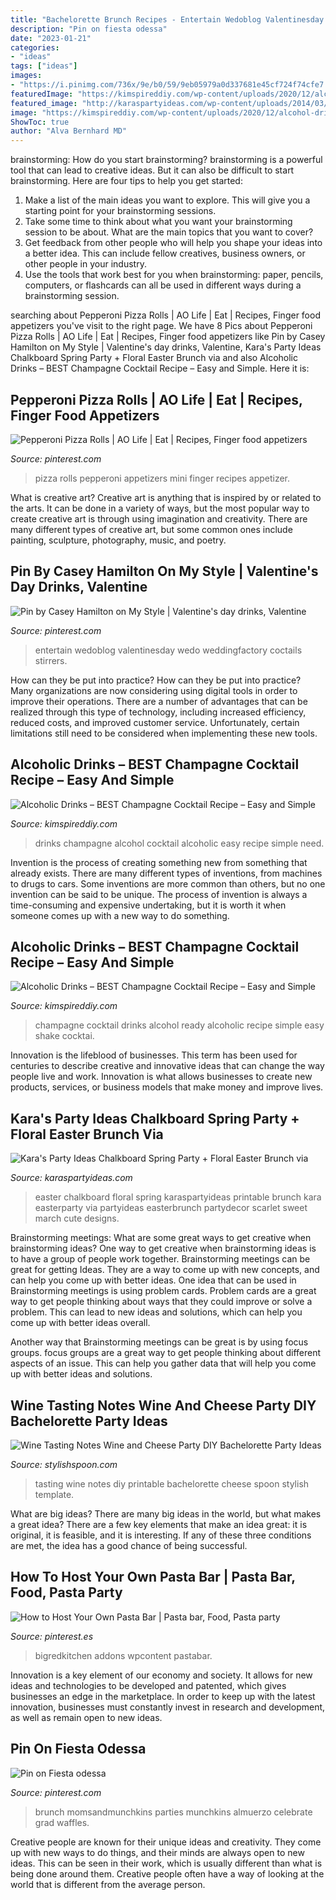 ```yaml
---
title: "Bachelorette Brunch Recipes - Entertain Wedoblog Valentinesday Wedo Weddingfactory Coctails Stirrers"
description: "Pin on fiesta odessa"
date: "2023-01-21"
categories:
- "ideas"
tags: ["ideas"]
images:
- "https://i.pinimg.com/736x/9e/b0/59/9eb05979a0d337681e45cf724f74cfe7.jpg"
featuredImage: "https://kimspireddiy.com/wp-content/uploads/2020/12/alcohol-drinks-champagne-cocktail-1-1.jpg"
featured_image: "http://karaspartyideas.com/wp-content/uploads/2014/03/easter7.jpg"
image: "https://kimspireddiy.com/wp-content/uploads/2020/12/alcohol-drinks-champagne-cocktail-1-1.jpg"
ShowToc: true
author: "Alva Bernhard MD"
---
```



brainstorming: How do you start brainstorming?
brainstorming is a powerful tool that can lead to creative ideas. But it can also be difficult to start brainstorming. Here are four tips to help you get started: 
1. Make a list of the main ideas you want to explore. This will give you a starting point for your brainstorming sessions.
2. Take some time to think about what you want your brainstorming session to be about. What are the main topics that you want to cover? 
3. Get feedback from other people who will help you shape your ideas into a better idea. This can include fellow creatives, business owners, or other people in your industry. 
4. Use the tools that work best for you when brainstorming: paper, pencils, computers, or flashcards can all be used in different ways during a brainstorming session.

	

		
searching about Pepperoni Pizza Rolls | AO Life | Eat | Recipes, Finger food appetizers you've visit to the right page. We have 8 Pics about Pepperoni Pizza Rolls | AO Life | Eat | Recipes, Finger food appetizers like Pin by Casey Hamilton on My Style | Valentine&#039;s day drinks, Valentine, Kara&#039;s Party Ideas Chalkboard Spring Party + Floral Easter Brunch via and also Alcoholic Drinks – BEST Champagne Cocktail Recipe – Easy and Simple. Here it is:
		
    
## Pepperoni Pizza Rolls | AO Life | Eat | Recipes, Finger Food Appetizers

<img loading=lazy src="https://i.pinimg.com/736x/d3/8c/ab/d38cabf8f87ebd72eb8125157693faf8--pepperoni-pizza-rolls-food--drinks.jpg" onerror="this.onerror=null;this.src='https://tse2.mm.bing.net/th?id=OIP._qEcn2IdH761WdPAL1O4fAHaLH&amp;pid=15.1';" alt="Pepperoni Pizza Rolls | AO Life | Eat | Recipes, Finger food appetizers">

_Source: pinterest.com_

>pizza rolls pepperoni appetizers mini finger recipes appetizer. 

	

What is creative art?
Creative art is anything that is inspired by or related to the arts. It can be done in a variety of ways, but the most popular way to create creative art is through using imagination and creativity. There are many different types of creative art, but some common ones include painting, sculpture, photography, music, and poetry.

    
## Pin By Casey Hamilton On My Style | Valentine&#039;s Day Drinks, Valentine

<img loading=lazy src="https://i.pinimg.com/originals/85/ef/6b/85ef6b8bf6423b9c95d055ffcb116351.png" onerror="this.onerror=null;this.src='https://tse1.mm.bing.net/th?id=OIP.nAw7aVW0X2K8JeGtaaeY9AHaLH&amp;pid=15.1';" alt="Pin by Casey Hamilton on My Style | Valentine&#039;s day drinks, Valentine">

_Source: pinterest.com_

>entertain wedoblog valentinesday wedo weddingfactory coctails stirrers. 

	

How can they be put into practice?
How can they be put into practice? Many organizations are now considering using digital tools in order to improve their operations.  There are a number of advantages that can be realized through this type of technology, including increased efficiency, reduced costs, and improved customer service. Unfortunately, certain limitations still need to be considered when implementing these new tools.

    
## Alcoholic Drinks – BEST Champagne Cocktail Recipe – Easy And Simple

<img loading=lazy src="https://kimspireddiy.com/wp-content/uploads/2020/12/alcohol-drinks-champagne-cocktail-1-1.jpg" onerror="this.onerror=null;this.src='https://tse4.mm.bing.net/th?id=OIP.RNIjIN7H8390v_Epw9gg1gHaLH&amp;pid=15.1';" alt="Alcoholic Drinks – BEST Champagne Cocktail Recipe – Easy and Simple">

_Source: kimspireddiy.com_

>drinks champagne alcohol cocktail alcoholic easy recipe simple need. 

	

Invention is the process of creating something new from something that already exists. There are many different types of inventions, from machines to drugs to cars. Some inventions are more common than others, but no one invention can be said to be unique. The process of invention is always a time-consuming and expensive undertaking, but it is worth it when someone comes up with a new way to do something.

    
## Alcoholic Drinks – BEST Champagne Cocktail Recipe – Easy And Simple

<img loading=lazy src="https://kimspireddiy.com/wp-content/uploads/2020/12/alcohol-drinks-champagne-cocktail-2.jpg" onerror="this.onerror=null;this.src='https://tse4.mm.bing.net/th?id=OIP.GXQAkMOg_QQ-MMF4TtZ45gHaLH&amp;pid=15.1';" alt="Alcoholic Drinks – BEST Champagne Cocktail Recipe – Easy and Simple">

_Source: kimspireddiy.com_

>champagne cocktail drinks alcohol ready alcoholic recipe simple easy shake cocktai. 

	

Innovation is the lifeblood of businesses. This term has been used for centuries to describe creative and innovative ideas that can change the way people live and work. Innovation is what allows businesses to create new products, services, or business models that make money and improve lives.

    
## Kara&#039;s Party Ideas Chalkboard Spring Party + Floral Easter Brunch Via

<img loading=lazy src="http://karaspartyideas.com/wp-content/uploads/2014/03/easter7.jpg" onerror="this.onerror=null;this.src='https://tse1.mm.bing.net/th?id=OIP.egMgzDp3IbtWc6_jGM4SiQHaLH&amp;pid=15.1';" alt="Kara&#039;s Party Ideas Chalkboard Spring Party + Floral Easter Brunch via">

_Source: karaspartyideas.com_

>easter chalkboard floral spring karaspartyideas printable brunch kara easterparty via partyideas easterbrunch partydecor scarlet sweet march cute designs. 

	

Brainstorming meetings: What are some great ways to get creative when brainstorming ideas?
One way to get creative when brainstorming ideas is to have a group of people work together. Brainstorming meetings can be great for getting Ideas. They are a way to come up with new concepts, and can help you come up with better ideas. 
One idea that can be used in Brainstorming meetings is using problem cards. Problem cards are a great way to get people thinking about ways that they could improve or solve a problem. This can lead to new ideas and solutions, which can help you come up with better ideas overall. 

Another way that Brainstorming meetings can be great is by using focus groups. focus groups are a great way to get people thinking about different aspects of an issue. This can help you gather data that will help you come up with better ideas and solutions.

    
## Wine Tasting Notes Wine And Cheese Party DIY Bachelorette Party Ideas

<img loading=lazy src="http://stylishspoon.com/wp-content/uploads/2013/08/Wine-Tasting-Notes-from-the-Stylish-Spoon-Free-Printable.jpg" onerror="this.onerror=null;this.src='https://tse3.mm.bing.net/th?id=OIP.R9bCe0rnJ_BQIj3S3soerQHaFj&amp;pid=15.1';" alt="Wine Tasting Notes Wine and Cheese Party DIY Bachelorette Party Ideas">

_Source: stylishspoon.com_

>tasting wine notes diy printable bachelorette cheese spoon stylish template. 

	

What are big ideas?
There are many big ideas in the world, but what makes a great idea? There are a few key elements that make an idea great: it is original, it is feasible, and it is interesting. If any of these three conditions are met, the idea has a good chance of being successful.

    
## How To Host Your Own Pasta Bar | Pasta Bar, Food, Pasta Party

<img loading=lazy src="https://i.pinimg.com/originals/ab/40/9a/ab409a336438d5385d9954b0e1ac0bad.jpg" onerror="this.onerror=null;this.src='https://tse4.mm.bing.net/th?id=OIP._Zqjaday0uV-mODL9VhTFAHaFj&amp;pid=15.1';" alt="How to Host Your Own Pasta Bar | Pasta bar, Food, Pasta party">

_Source: pinterest.es_

>bigredkitchen addons wpcontent pastabar. 

	

Innovation is a key element of our economy and society. It allows for new ideas and technologies to be developed and patented, which gives businesses an edge in the marketplace. In order to keep up with the latest innovation, businesses must constantly invest in research and development, as well as remain open to new ideas.

    
## Pin On Fiesta Odessa

<img loading=lazy src="https://i.pinimg.com/736x/9e/b0/59/9eb05979a0d337681e45cf724f74cfe7.jpg" onerror="this.onerror=null;this.src='https://tse4.mm.bing.net/th?id=OIP.jbJcY1FRJR5UoQH_-BE8-wHaLH&amp;pid=15.1';" alt="Pin on Fiesta odessa">

_Source: pinterest.com_

>brunch momsandmunchkins parties munchkins almuerzo celebrate grad waffles. 

	

Creative people are known for their unique ideas and creativity. They come up with new ways to do things, and their minds are always open to new ideas. This can be seen in their work, which is usually different than what is being done around them. Creative people often have a way of looking at the world that is different from the average person.

